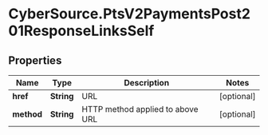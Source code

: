 # CyberSource.PtsV2PaymentsPost201ResponseLinksSelf

## Properties
Name | Type | Description | Notes
------------ | ------------- | ------------- | -------------
**href** | **String** | URL | [optional] 
**method** | **String** | HTTP method applied to above URL | [optional] 


